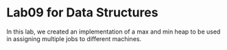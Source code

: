 # Lab09 for Data Structures

In this lab, we created an implementation of a max and min heap to be used in assigning multiple jobs to different machines.
